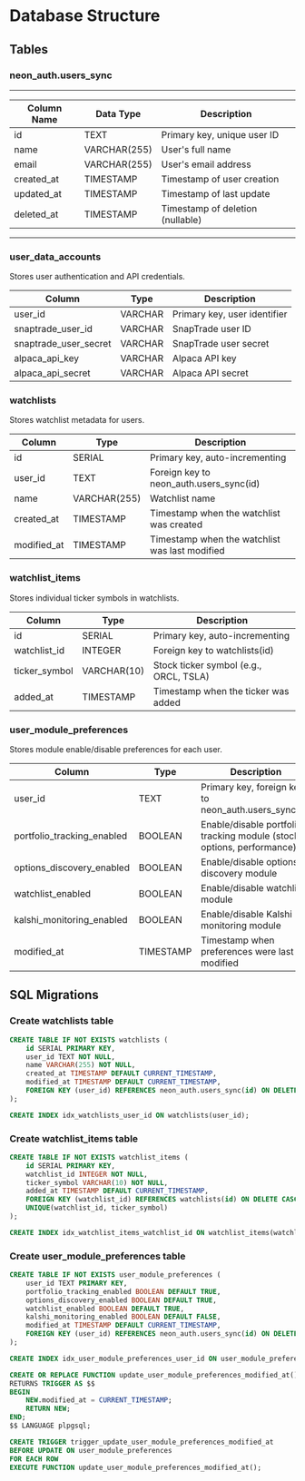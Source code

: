 # Database Structure

## Tables

### neon_auth.users_sync
--------------------------------------------------------------------------
| Column Name     | Data Type        | Description                       |
|-----------------|------------------|-----------------------------------|
| id              | TEXT             | Primary key, unique user ID       |
| name            | VARCHAR(255)     | User's full name                  |
| email           | VARCHAR(255)     | User's email address              |
| created_at      | TIMESTAMP        | Timestamp of user creation        |
| updated_at      | TIMESTAMP        | Timestamp of last update          |
| deleted_at      | TIMESTAMP        | Timestamp of deletion (nullable)  |
--------------------------------------------------------------------------

### user_data_accounts
Stores user authentication and API credentials.

| Column | Type | Description |
|--------|------|-------------|
| user_id | VARCHAR | Primary key, user identifier |
| snaptrade_user_id | VARCHAR | SnapTrade user ID |
| snaptrade_user_secret | VARCHAR | SnapTrade user secret |
| alpaca_api_key | VARCHAR | Alpaca API key |
| alpaca_api_secret | VARCHAR | Alpaca API secret |

### watchlists
Stores watchlist metadata for users.

| Column | Type | Description |
|--------|------|-------------|
| id | SERIAL | Primary key, auto-incrementing |
| user_id | TEXT | Foreign key to neon_auth.users_sync(id) |
| name | VARCHAR(255) | Watchlist name |
| created_at | TIMESTAMP | Timestamp when the watchlist was created |
| modified_at | TIMESTAMP | Timestamp when the watchlist was last modified |

### watchlist_items
Stores individual ticker symbols in watchlists.

| Column | Type | Description |
|--------|------|-------------|
| id | SERIAL | Primary key, auto-incrementing |
| watchlist_id | INTEGER | Foreign key to watchlists(id) |
| ticker_symbol | VARCHAR(10) | Stock ticker symbol (e.g., ORCL, TSLA) |
| added_at | TIMESTAMP | Timestamp when the ticker was added |

### user_module_preferences
Stores module enable/disable preferences for each user.

| Column | Type | Description |
|--------|------|-------------|
| user_id | TEXT | Primary key, foreign key to neon_auth.users_sync(id) |
| portfolio_tracking_enabled | BOOLEAN | Enable/disable portfolio tracking module (stocks, options, performance) |
| options_discovery_enabled | BOOLEAN | Enable/disable options discovery module |
| watchlist_enabled | BOOLEAN | Enable/disable watchlist module |
| kalshi_monitoring_enabled | BOOLEAN | Enable/disable Kalshi monitoring module |
| modified_at | TIMESTAMP | Timestamp when preferences were last modified |

## SQL Migrations

### Create watchlists table
```sql
CREATE TABLE IF NOT EXISTS watchlists (
    id SERIAL PRIMARY KEY,
    user_id TEXT NOT NULL,
    name VARCHAR(255) NOT NULL,
    created_at TIMESTAMP DEFAULT CURRENT_TIMESTAMP,
    modified_at TIMESTAMP DEFAULT CURRENT_TIMESTAMP,
    FOREIGN KEY (user_id) REFERENCES neon_auth.users_sync(id) ON DELETE CASCADE
);

CREATE INDEX idx_watchlists_user_id ON watchlists(user_id);
```

### Create watchlist_items table
```sql
CREATE TABLE IF NOT EXISTS watchlist_items (
    id SERIAL PRIMARY KEY,
    watchlist_id INTEGER NOT NULL,
    ticker_symbol VARCHAR(10) NOT NULL,
    added_at TIMESTAMP DEFAULT CURRENT_TIMESTAMP,
    FOREIGN KEY (watchlist_id) REFERENCES watchlists(id) ON DELETE CASCADE,
    UNIQUE(watchlist_id, ticker_symbol)
);

CREATE INDEX idx_watchlist_items_watchlist_id ON watchlist_items(watchlist_id);
```

### Create user_module_preferences table
```sql
CREATE TABLE IF NOT EXISTS user_module_preferences (
    user_id TEXT PRIMARY KEY,
    portfolio_tracking_enabled BOOLEAN DEFAULT TRUE,
    options_discovery_enabled BOOLEAN DEFAULT TRUE,
    watchlist_enabled BOOLEAN DEFAULT TRUE,
    kalshi_monitoring_enabled BOOLEAN DEFAULT FALSE,
    modified_at TIMESTAMP DEFAULT CURRENT_TIMESTAMP,
    FOREIGN KEY (user_id) REFERENCES neon_auth.users_sync(id) ON DELETE CASCADE
);

CREATE INDEX idx_user_module_preferences_user_id ON user_module_preferences(user_id);

CREATE OR REPLACE FUNCTION update_user_module_preferences_modified_at()
RETURNS TRIGGER AS $$
BEGIN
    NEW.modified_at = CURRENT_TIMESTAMP;
    RETURN NEW;
END;
$$ LANGUAGE plpgsql;

CREATE TRIGGER trigger_update_user_module_preferences_modified_at
BEFORE UPDATE ON user_module_preferences
FOR EACH ROW
EXECUTE FUNCTION update_user_module_preferences_modified_at();
```
